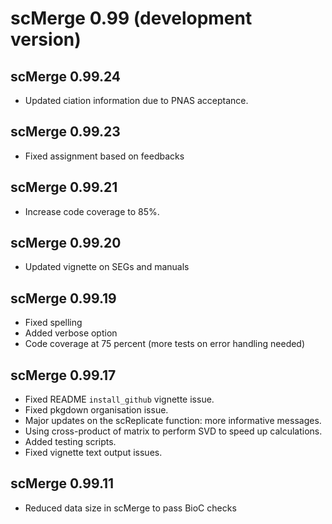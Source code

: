 # scMerge 0.99 (development version)

## scMerge 0.99.24
* Updated ciation information due to PNAS acceptance. 

## scMerge 0.99.23
* Fixed assignment based on feedbacks

## scMerge 0.99.21
* Increase code coverage to 85%.


## scMerge 0.99.20
* Updated vignette on SEGs and manuals


## scMerge 0.99.19
* Fixed spelling
* Added verbose option
* Code coverage at 75 percent (more tests on error handling needed)


## scMerge 0.99.17 
* Fixed README `install_github` vignette issue. 
* Fixed pkgdown organisation issue.
* Major updates on the scReplicate function: more informative messages. 
* Using cross-product of matrix to perform SVD to speed up calculations.
* Added testing scripts. 
* Fixed vignette text output issues.

## scMerge 0.99.11 
* Reduced data size in scMerge to pass BioC checks